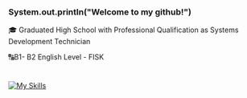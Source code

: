 ### System.out.println("Welcome to my github!")

🎓 Graduated High School with Professional Qualification as Systems Development Technician

🔠B1- B2 English Level - FISK

#

[![My Skills](https://skillicons.dev/icons?i=mysql,linux,javascript,html,css&theme=dark)](https://skillicons.dev)


